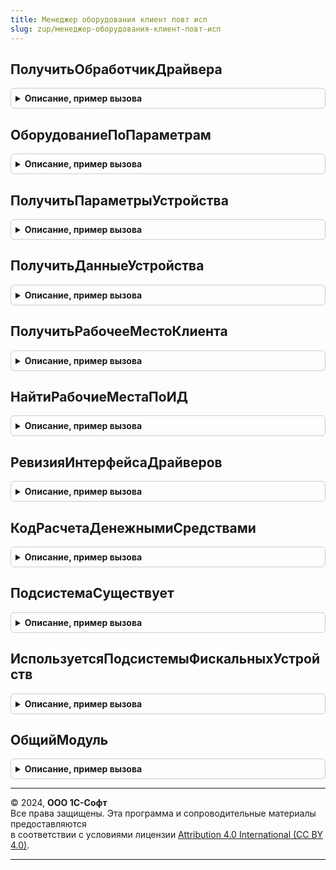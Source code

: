 ```yaml
---
title: Менеджер оборудования клиент повт исп
slug: zup/менеджер-оборудования-клиент-повт-исп
---
```



## ПолучитьОбработчикДрайвера
<details style="margin: 1em 0; padding: 0.5em; border: 1px solid #ccc; border-radius: 6px;">

<summary style="font-weight: bold; cursor: pointer;">Описание, пример вызова</summary>

```bsl

// Функция возвращает объект обработчика драйвера по его наименованию.
//
// Параметры:
// 	ОбработчикДрайвера
// 	ЗагружаемыйДрайвер
// 	ТипОборудованияИмя
// Возвращаемое значение:
//
Функция ПолучитьОбработчикДрайвера(ОбработчикДрайвера, ЗагружаемыйДрайвер, ТипОборудованияИмя) Экспорт
```

Пример вызова
```bsl
Результат = МенеджерОборудованияКлиентПовтИсп.ПолучитьОбработчикДрайвера(ОбработчикДрайвера, ЗагружаемыйДрайвер, ТипОборудованияИмя) 
```
</details>

## ОборудованиеПоПараметрам
<details style="margin: 1em 0; padding: 0.5em; border: 1px solid #ccc; border-radius: 6px;">

<summary style="font-weight: bold; cursor: pointer;">Описание, пример вызова</summary>

```bsl

// Функция возвращает список подключенного в справочнике ПО
//
// Параметры:
// 	ТипыПО - Неопределено - Описание.
// 	Идентификатор - Неопределено - Описание.
// 	РабочееМесто - Неопределено - Описание.
// Возвращаемое значение:
// Массив из Структура - содержит:
// *Наименование - Строка - .
Функция ОборудованиеПоПараметрам(ТипыПО = Неопределено, Идентификатор = Неопределено, Экспорт
```

Пример вызова
```bsl
Результат = МенеджерОборудованияКлиентПовтИсп.ОборудованиеПоПараметрам(ТипыПО, Идентификатор, );
```
</details>

## ПолучитьПараметрыУстройства
<details style="margin: 1em 0; padding: 0.5em; border: 1px solid #ccc; border-radius: 6px;">

<summary style="font-weight: bold; cursor: pointer;">Описание, пример вызова</summary>

```bsl

// Возвращает структуру параметров конкретного экземпляра устройства.
// При первом обращении получает из БД сохраненные ранее параметры.
Функция ПолучитьПараметрыУстройства(Идентификатор) Экспорт
```

Пример вызова
```bsl
Результат = МенеджерОборудованияКлиентПовтИсп.ПолучитьПараметрыУстройства(Идентификатор) 
```
</details>

## ПолучитьДанныеУстройства
<details style="margin: 1em 0; padding: 0.5em; border: 1px solid #ccc; border-radius: 6px;">

<summary style="font-weight: bold; cursor: pointer;">Описание, пример вызова</summary>

```bsl

// Функция возвращает структуру с данными устройства
// (со значениями реквизитов элемента справочника).
//
// Параметры:
// 	Идентификатор - СправочникСсылка.ПодключаемоеОборудование - .
// Возвращаемое значение:
// 	Структура - Описание:
// *ОбработчикДрайвераИмя - Строка - имя драйвера.
// *ОбработчикДрайвера - Строка - обработчик драйвера.
// *ИмяКомпьютера - Строка - наименование компьютера.
// *РабочееМесто - СправочникСсылка.РабочиеМеста - рабочее место.
// *Параметры - Структура - структура с полями:
// **ДатаНачала - Дата - .
// **ДатаОкончания - Дата - .
// **ПериодВыгрузки - Структура - структура с полями:
// ***ДатаНачала - Дата - дата начала загрузки.
// ***ДатаОкончания - Дата - дата окончания загрузки.
// *ИмяФайлаДрайвера - Строка - имя файла драйвера.
// *ИмяМакетаДрайвера - Строка - имя макета драйвера.
// *ПоставляетсяДистрибутивом - Булево - признак поставки дистрибутивом.
// *ИдентификаторОбъекта - Строка - идентификатор объекта строкой.
// *ВСоставеКонфигурации - Булево - признак поставке в составе конфигурации.
// *ДрайверОборудованияИмя - Строка - драйвер оборудования строкой.
// *ДрайверОборудования - СправочникСсылка.ДрайверОборудования - драйвер оборудования.
// *ТипОборудованияИмя - Строка - тип опоборудования строкой.
// *ТипОборудования - ПеречислениеСсылка.ТипыПодключаемогоОборудования - тип оборудования.
// *Наименование - Строка - наименование оборудования.
// *ИдентификаторУстройства - Строка - идентификатор устройства.
// *Ссылка - СправочникСсылка.ПодключаемоеОборудование - экземпляр подключаемого оборудования.
//
Функция ПолучитьДанныеУстройства(Идентификатор) Экспорт
```

Пример вызова
```bsl
Результат = МенеджерОборудованияКлиентПовтИсп.ПолучитьДанныеУстройства(Идентификатор) 
```
</details>

## ПолучитьРабочееМестоКлиента
<details style="margin: 1em 0; padding: 0.5em; border: 1px solid #ccc; border-radius: 6px;">

<summary style="font-weight: bold; cursor: pointer;">Описание, пример вызова</summary>

```bsl

// Возвращает имя компьютера клиента.
// При первом обращении получает имя компьютера из переменной сеанса.
Функция ПолучитьРабочееМестоКлиента() Экспорт
```

Пример вызова
```bsl
Результат = МенеджерОборудованияКлиентПовтИсп.ПолучитьРабочееМестоКлиента() 
```
</details>

## НайтиРабочиеМестаПоИД
<details style="margin: 1em 0; padding: 0.5em; border: 1px solid #ccc; border-radius: 6px;">

<summary style="font-weight: bold; cursor: pointer;">Описание, пример вызова</summary>

```bsl

// Возвращает имя компьютера клиента.
// При первом обращении получает имя компьютера из переменной сеанса.
Функция НайтиРабочиеМестаПоИД(ИдентификаторКлиента) Экспорт
```

Пример вызова
```bsl
Результат = МенеджерОборудованияКлиентПовтИсп.НайтиРабочиеМестаПоИД(ИдентификаторКлиента) 
```
</details>

## РевизияИнтерфейсаДрайверов
<details style="margin: 1em 0; padding: 0.5em; border: 1px solid #ccc; border-radius: 6px;">

<summary style="font-weight: bold; cursor: pointer;">Описание, пример вызова</summary>

```bsl

// Получает ревизию требований для драйверов подключаемого оборудования.
//
Функция РевизияИнтерфейсаДрайверов() Экспорт
```

Пример вызова
```bsl
Результат = МенеджерОборудованияКлиентПовтИсп.РевизияИнтерфейсаДрайверов() 
```
</details>

## КодРасчетаДенежнымиСредствами
<details style="margin: 1em 0; padding: 0.5em; border: 1px solid #ccc; border-radius: 6px;">

<summary style="font-weight: bold; cursor: pointer;">Описание, пример вызова</summary>

```bsl

// Получить код типа расчета денежными средствами.
//
Функция КодРасчетаДенежнымиСредствами(ТипРасчета) Экспорт
```

Пример вызова
```bsl
Результат = МенеджерОборудованияКлиентПовтИсп.КодРасчетаДенежнымиСредствами(ТипРасчета) 
```
</details>

## ПодсистемаСуществует
<details style="margin: 1em 0; padding: 0.5em; border: 1px solid #ccc; border-radius: 6px;">

<summary style="font-weight: bold; cursor: pointer;">Описание, пример вызова</summary>

```bsl

// Возвращает Истина, если "функциональная" подсистема существует в конфигурации.
// Предназначена для реализации вызова необязательной подсистемы (условного вызова).
//
// У "функциональной" подсистемы снят флажок "Включать в командный интерфейс".
//
// Параметры:
//  ПолноеИмяПодсистемы - Строка - полное имя объекта метаданных подсистема
//                        без слов "Подсистема." ИС учетом регистра символов.
//                        Например: "СтандартныеПодсистемы.ВариантыОтчетов".
//
// Пример:
//
//  Если ОбщегоНазначения.ПодсистемаСуществует("СтандартныеПодсистемы.ВариантыОтчетов") Тогда
//  	МодульВариантыОтчетов = ОбщегоНазначения.ОбщийМодуль("ВариантыОтчетов");
//  	МодульВариантыОтчетов.<Имя метода>();
//  КонецЕсли;
//
// Возвращаемое значение:
//  Булево.
//
Функция ПодсистемаСуществует(ПолноеИмяПодсистемы) Экспорт
```

Пример вызова
```bsl
Результат = МенеджерОборудованияКлиентПовтИсп.ПодсистемаСуществует(ПолноеИмяПодсистемы) 
```
</details>

## ИспользуетсяПодсистемыФискальныхУстройств
<details style="margin: 1em 0; padding: 0.5em; border: 1px solid #ccc; border-radius: 6px;">

<summary style="font-weight: bold; cursor: pointer;">Описание, пример вызова</summary>

```bsl

// Возвращает Истина, если используется подсистемы фискальных устройств и эти подсистемы существует в конфигурации.
// Предназначена для реализации вызова необязательной подсистемы (условного вызова).
//
// У хотя бы одной "функциональной" подсистемы включен флажок "Включать в командный интерфейс".
//
// Возвращаемое значение:
//  Булево.
//
Функция ИспользуетсяПодсистемыФискальныхУстройств() Экспорт
```

Пример вызова
```bsl
Результат = МенеджерОборудованияКлиентПовтИсп.ИспользуетсяПодсистемыФискальныхУстройств() 
```
</details>

## ОбщийМодуль
<details style="margin: 1em 0; padding: 0.5em; border: 1px solid #ccc; border-radius: 6px;">

<summary style="font-weight: bold; cursor: pointer;">Описание, пример вызова</summary>

```bsl

// Возвращает ссылку на общий модуль по имени.
//
// Параметры:
//  Имя          - Строка - имя общего модуля, например:
//                 "ОбщегоНазначения",
//                 "ОбщегоНазначенияКлиент".
//
// Возвращаемое значение:
//  ОбщийМодуль.
//
Функция ОбщийМодуль(Имя) Экспорт
```

Пример вызова
```bsl
Результат = МенеджерОборудованияКлиентПовтИсп.ОбщийМодуль(Имя) 
```
</details>

---

© 2024, **ООО 1С-Софт**  
Все права защищены. Эта программа и сопроводительные материалы предоставляются  
в соответствии с условиями лицензии [Attribution 4.0 International (CC BY 4.0)](https://creativecommons.org/licenses/by/4.0/legalcode).

---
